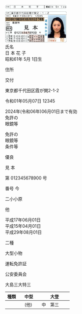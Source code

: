 <img src="figures/in_gallery5_p1_figure_0.png" width="200px"><br>
氏名<br>日 本 花 子<br>昭和61年 5月 1日生

住所

交付

東京都千代田区霞が関2\-1\-2

令和01年05月07日 12345

2024年\(令和06年\)06月01日まで有効<br>免許の<br>眼鏡等

免許の<br>眼鏡等<br>条件等

優良

見 本

第 012345678900 号

番号 今

二小小原

他

平成17年06月01日<br>平成15年04月01日<br>平成29年08月01日

二種

大型小物

運転免許証

公安委員会

大島三大特三

 

|種類||中型|||大登|||
|-|-|-|-|-|-|-|-|
|||\(他\)||中|第三|||
